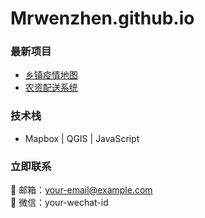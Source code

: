 # Mrwenzhen.github.io

### 最新项目  
- [乡镇疫情地图](/projects/1)  
- [农资配送系统](/projects/2)  

### 技术栈  
- Mapbox | QGIS | JavaScript  

### 立即联系  
📧 邮箱：your-email@example.com  
📱 微信：your-wechat-id  
